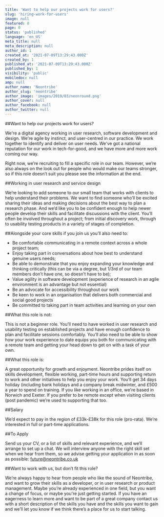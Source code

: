 ```yaml
---
title: 'Want to help our projects work for users?'
slug: 'hiring-work-for-users'
image: null
featured: 0
page: 0
status: 'published'
language: 'en_US'
meta_title: null
meta_description: null
author_id: 1
created_at: '2021-07-09T13:29:43.000Z'
created_by: 1
published_at: '2021-07-09T13:29:43.000Z'
published_by: 1
visibility: 'public'
mobiledoc: null
amp: null
author_name: 'Neontribe'
author_slug: 'neontribe'
author_image: 'images/2019/03/neonround.png'
author_cover: null
author_facebook: null
author_twitter: null
---
```


##Want to help our projects work for users?

We're a digital agency working in user research, software development and design. We're agile by instinct, and user-centred in our practice. We work together to identify and deliver on user needs. We've got a national reputation for our work in tech-for-good, and we have more and more work coming our way.

Right now, we’re recruiting to fill a specific role in our team. However, we’re also always on the look out for people who would make our teams stronger, so if this role doesn’t suit you please see the information at the end.

##Working in user research and service design

We’re looking to add someone to our small team that works with clients to help understand their problems. We want to find someone who’ll be excited sharing their ideas and making decisions about the best way to plan a research phase. And we’d like you to be confident enough to help newer people develop their skills and facilitate discussions with the client. You’ll often be involved throughout a project; from initial discovery work, through to usability testing products in a variety of stages of completion. 

##Alongside your core skills if you join us you’ll also need to:
- Be comfortable communicating in a remote context across a whole project team;
- Enjoy taking part in conversations about how best to understand genuine users needs;
- Be able to demonstrate that you enjoy expanding your knowledge and thinking critically (this can be via a degree, but 1/3rd of our team members don’t have one, so doesn’t have to be);
- Value agility in software development (experience of research in an agile environment is an advantage but not essential)
- Be an advocate for accessibility throughout our work
- Be keen to work in an organisation that delivers both commercial and social good projects
- Be committed to taking part in team activities and learning on your own

##What this role is not:

This is not a beginner role. You’ll need to have worked in user research and usability testing on established projects and have enough confidence to plan and facilitate  sessions comfortably. You’ll also need to be able to show how your work experience to date equips you both for communicating with a remote team and getting your head down to get on with a task of your own.

##What this role is:

A great opportunity for growth and enjoyment. Neontribe prides itself on skills development, flexible working, part-time hours and supporting return to work and other initiatives to help you enjoy your work. You’ll get 34 days holiday (including bank holidays and a company break midwinter, and £500 a year to spend on training. If you like working in an office, we're based in Norwich and Exeter. If you prefer to be remote except when visiting clients (post pandemic) we’re used to supporting that too. 

##Salary

We’d expect to pay in the region of £33k-£38k for this role (pro-rata). We’re interested in full or part-time applications.

##To Apply

Send us your CV, or a list of skills and relevant experience, and we’ll arrange to set up a chat. We will interview anyone with the right skill set when we hear from them, so we advise getting your application in as soon as possible: future@neontribe.co.uk

##Want to work with us, but don’t fit this role?

We’re always happy to hear from people who like the sound of Neontribe, and want to grow their skills as a developer, or in user research or product management. Maybe you’re already experienced in one field, but you want a change of focus, or maybe you're just getting started. If you have an eagerness to learn more and want to be part of a great company contact us with a short description of the skills you have and the skills you want to gain and we’ll let you know if we think there’s a place for us to start talking.
